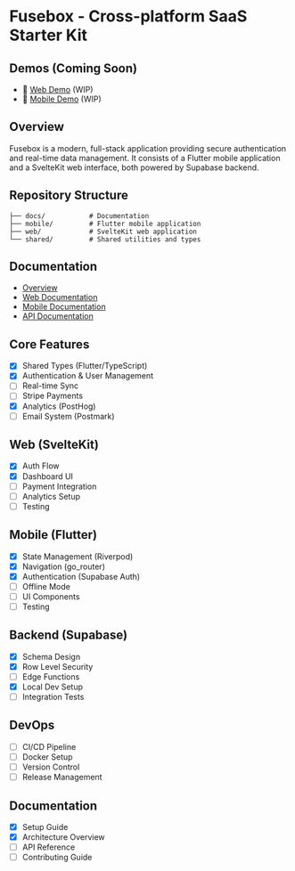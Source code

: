 # Fusebox - Cross-platform SaaS Starter Kit

## Demos (Coming Soon)
- 🔄 [Web Demo](https://fusebox-demo.vercel.app) (WIP)
- 🔄 [Mobile Demo](https://fusebox-mobile.demo) (WIP)

## Overview

Fusebox is a modern, full-stack application providing secure authentication and real-time data management. It consists of a Flutter mobile application and a SvelteKit web interface, both powered by Supabase backend.

## Repository Structure
```
├── docs/           # Documentation
├── mobile/         # Flutter mobile application
├── web/            # SvelteKit web application
└── shared/         # Shared utilities and types
```

## Documentation
- [Overview](docs/readme.md)
- [Web Documentation](docs/sveltekit.md)
- [Mobile Documentation](docs/flutter.md)
- [API Documentation](docs/supabase.md)

## Core Features
- [X] Shared Types (Flutter/TypeScript)
- [X] Authentication & User Management
- [ ] Real-time Sync
- [ ] Stripe Payments
- [X] Analytics (PostHog)
- [ ] Email System (Postmark)

## Web (SvelteKit)
- [X] Auth Flow
- [X] Dashboard UI
- [ ] Payment Integration
- [ ] Analytics Setup
- [ ] Testing

## Mobile (Flutter)
- [X] State Management (Riverpod)
- [X] Navigation (go_router)
- [X] Authentication (Supabase Auth)
- [ ] Offline Mode
- [ ] UI Components
- [ ] Testing

## Backend (Supabase)
- [X] Schema Design
- [X] Row Level Security
- [ ] Edge Functions
- [X] Local Dev Setup
- [ ] Integration Tests

## DevOps
- [ ] CI/CD Pipeline
- [ ] Docker Setup
- [ ] Version Control
- [ ] Release Management

## Documentation
- [X] Setup Guide
- [X] Architecture Overview
- [ ] API Reference
- [ ] Contributing Guide